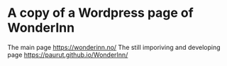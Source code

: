 
# A copy of a Wordpress page of WonderInn
The main page https://wonderinn.no/ 
The still imporiving and developing page https://paurut.github.io/WonderInn/
